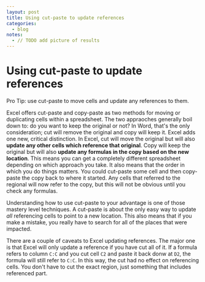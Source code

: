 ```yaml
---
layout: post
title: Using cut-paste to update references
categories:
  - blog
notes:
  - // TODO add picture of results
---
```


# Using cut-paste to update references

Pro Tip: use cut-paste to move cells and update any references to them.

Excel offers cut-paste and copy-paste as two methods for moving or duplicating cells within a spreadsheet. The two appraoches generally boil down to: do you want to keep the original or not? In Word, that's the only consideration; cut will remove the original and copy will keep it. Excel adds one new, critical distinction. In Excel, cut will move the original but will also **update any other cells which reference that original**. Copy will keep the original but will also **update any formulas in the copy based on the new location**. This means you can get a completely different spreadsheet depending on which approach you take. It also means that the order in which you do things matters. You could cut-paste some cell and then copy-paste the copy back to where it started. Any cells that referred to the regional will now refer to the copy, but this will not be obvious until you check any formulas.

Understanding how to use cut-paste to your advantage is one of those mastery level techniques. A cut-paste is about the only easy way to update _all_ referencing cells to point to a new location. This also means that if you make a mistake, you really have to search for all of the places that were impacted.

There are a couple of caveats to Excel updating references. The major one is that Excel will only update a reference if you have cut all of it. If a formula refers to column `C:C` and you cut cell `C2` and paste it back donw at `D2`, the formula will still refer to `C:C`. In this way, the cut had no effect on referencing cells. You don't have to cut the exact region, just something that includes referenced part.
